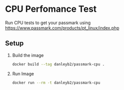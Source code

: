 # CPU Perfomance Test

Run CPU tests to get your passmark using <https://www.passmark.com/products/pt_linux/index.php>

## Setup

1. Build the image

    ```bash
    docker build --tag danleyb2/passmark-cpu .
    ```

2. Run Image

    ```bash
    docker run --rm -t danleyb2/passmark-cpu
    ```
